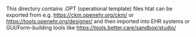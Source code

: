 This directory contains .OPT (operational template) files htat can be exported from e.g. https://ckm.openehr.org/ckm/ or https://tools.openehr.org/designer/ and then imported into EHR systems or GUI/Form-building tools like https://tools.better.care/sandbox/studio/
